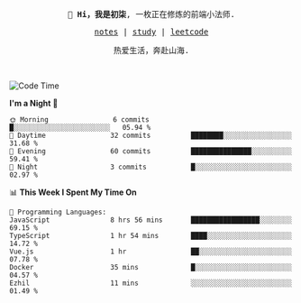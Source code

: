 <p align="center">
  <samp>
    <span><strong>👋 Hi，我是初柒</strong>,</span>
    <span>一枚正在修炼的前端小法师.</span>
  </samp>
</p>

<p align="center">
  <samp>
    <a href="https://www.wolai.com/dec-seven/wyPFvMTwAcD9muc6RMfThB">notes</a> |
    <a href="https://github.com/dec-seven/fe-study">study</a> |
    <a href="https://leetcode.cn/u/dec-seven/">leetcode</a>
  </samp>
</p>
<p align="center">
  <samp>
    <span>热爱生活，奔赴山海.</span>
  </samp>
</p>
<br>

<!--START_SECTION:waka-->
![Code Time](http://img.shields.io/badge/Code%20Time-1%2C228%20hrs%2023%20mins-blue)

**I'm a Night 🦉** 

```text
🌞 Morning                6 commits           █░░░░░░░░░░░░░░░░░░░░░░░░   05.94 % 
🌆 Daytime                32 commits          ████████░░░░░░░░░░░░░░░░░   31.68 % 
🌃 Evening                60 commits          ███████████████░░░░░░░░░░   59.41 % 
🌙 Night                  3 commits           █░░░░░░░░░░░░░░░░░░░░░░░░   02.97 % 
```


📊 **This Week I Spent My Time On** 

```text
💬 Programming Languages: 
JavaScript               8 hrs 56 mins       █████████████████░░░░░░░░   69.15 % 
TypeScript               1 hr 54 mins        ████░░░░░░░░░░░░░░░░░░░░░   14.72 % 
Vue.js                   1 hr                ██░░░░░░░░░░░░░░░░░░░░░░░   07.78 % 
Docker                   35 mins             █░░░░░░░░░░░░░░░░░░░░░░░░   04.57 % 
Ezhil                    11 mins             ░░░░░░░░░░░░░░░░░░░░░░░░░   01.49 % 
```


<!--END_SECTION:waka-->

